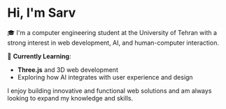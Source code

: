 #  Hi, I'm Sarv

🎓 I'm a computer engineering student at the University of Tehran with a strong interest in web development, AI, and human-computer interaction.  

🌟 **Currently Learning**:  
- **Three.js** and 3D web development  
- Exploring how AI integrates with user experience and design  

I enjoy building innovative and functional web solutions and am always looking to expand my knowledge and skills.  

